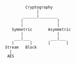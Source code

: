                   Cryptography
                       |
                 ______|________
                |               |
                |               |      
            Symmetric       Asymmetric
                |               |
             ___|___         ___|___
            |       |       |       |
         Stream   Block
           |
          AES                                                                                                               
      
  
